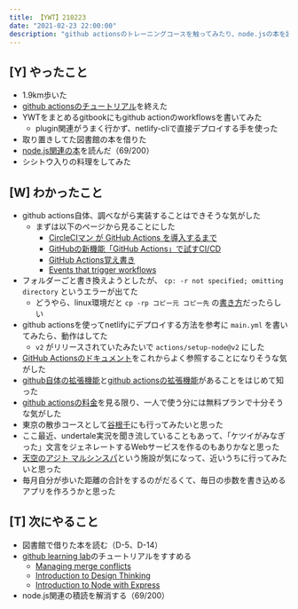 ```yaml
---
title: 【YWT】210223
date: "2021-02-23 22:00:00"
description: "github actionsのトレーニングコースを触ってみたり、node.jsの本を読んだりした"
---
```


## [Y] やったこと

- 1.9km歩いた
- [github actionsのチュートリアル](https://lab.github.com/githubtraining/github-actions:-hello-world)を終えた
- YWTをまとめるgitbookにもgithub actionのworkflowsを書いてみた
  - plugin関連がうまく行かず、netlify-cliで直接デプロイする手を使った
- 取り置きしてた図書館の本を借りた
- [node.js関連の本](https://gist.github.com/LeeDDHH/69f903aa02309eb8d61abab00ebea7c7)を読んだ（69/200）
- シシトウ入りの料理をしてみた


## [W] わかったこと

- github actions自体、調べながら実装することはできそうな気がした
  - まずは以下のページから見ることにした
      - [CircleCIマン が GitHub Actions を導入するまで](https://zenn.dev/dodonki1223/articles/b26d3689bbb012d9e88c)
      - [GitHubの新機能「GitHub Actions」で試すCI/CD](https://knowledge.sakura.ad.jp/23478/)
      - [GitHub Actions覚え書き](https://qiita.com/progrhyme/items/56c24b3731deffcd4481)
      - [Events that trigger workflows](https://docs.github.com/en/actions/reference/events-that-trigger-workflows)
- フォルダーごと書き換えようとしたが、 `cp: -r not specified; omitting directory` というエラーが出てた
  - どうやら、linux環境だと `cp -rp コピー元 コピー先` の[書き方](http://keizokupw.seesaa.net/article/358217548.html)だったらしい
- github actionsを使ってnetlifyにデプロイする方法を参考に `main.yml` を書いてみたら、動作はしてた
  - `v2` がリリースされていたみたいで `actions/setup-node@v2` にした
- [GitHub Actionsのドキュメント](https://docs.github.com/ja/actions)をこれからよく参照することになりそうな気がした
- [github自体の拡張機能](https://github.com/marketplace)と[github actionsの拡張機能](https://github.com/marketplace?type=actions)があることをはじめて知った
- [github actionsの料金](https://github.co.jp/features/actions#pricing)を見る限り、一人で使う分には無料プランで十分そうな気がした
- 東京の散歩コースとして[谷根千](https://www.google.com/maps/search/%E8%B0%B7%E6%A0%B9%E5%8D%83/@35.7236264,139.7582851,15z/data=!3m1!4b1)にも行ってみたいと思った
- ここ最近、undertale実況を聞き流していることもあって、「ケツイがみなぎった」文言をジェネレートするWebサービスを作るのもありかなと思った
- [天空のアジト マルシンスパ](http://marushinspa.jp/index.html)という施設が気になって、近いうちに行ってみたいと思った
- 毎月自分が歩いた距離の合計をするのがだるくて、毎日の歩数を書き込めるアプリを作ろうかと思った

## [T] 次にやること

- 図書館で借りた本を読む（D-5、D-14）
- [github learning lab](https://lab.github.com/githubtraining)のチュートリアルをすすめる
  - [Managing merge conflicts](https://lab.github.com/githubtraining/managing-merge-conflicts)
  - [Introduction to Design Thinking](https://lab.github.com/githubtraining/introduction-to-design-thinking)
  - [Introduction to Node with Express](https://lab.github.com/everydeveloper/introduction-to-node-with-express)
- node.js関連の積読を解消する（69/200）

